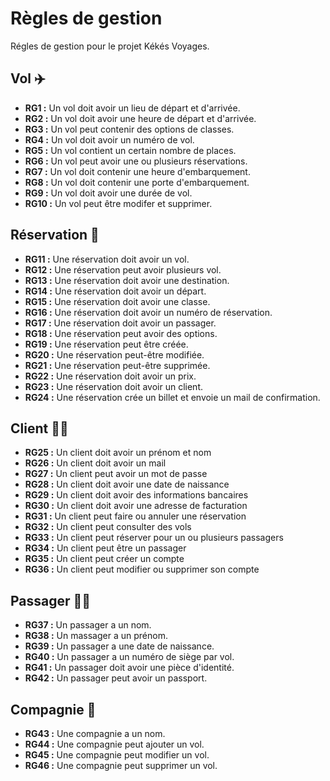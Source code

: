 # Règles de gestion

Régles de gestion pour le projet Kékés Voyages.

## Vol ✈️

- **RG1 :** Un vol doit avoir un lieu de départ et d'arrivée.
- **RG2 :** Un vol doit avoir une heure de départ et d'arrivée.
- **RG3 :** Un vol peut contenir des options de classes.
- **RG4 :** Un vol doit avoir un numéro de vol.
- **RG5 :** Un vol contient un certain nombre de places.
- **RG6 :** Un vol peut avoir une ou plusieurs réservations.
- **RG7 :** Un vol doit contenir une heure d'embarquement.
- **RG8 :** Un vol doit contenir une porte d'embarquement.
- **RG9 :** Un vol doit avoir une durée de vol.
- **RG10 :** Un vol peut être modifer et supprimer.

## Réservation 📅

- **RG11 :** Une réservation doit avoir un vol.
- **RG12 :** Une réservation peut avoir plusieurs vol.
- **RG13 :** Une réservation doit avoir une destination.
- **RG14 :** Une réservation doit avoir un départ.
- **RG15 :** Une réservation doit avoir une classe.
- **RG16 :** Une réservation doit avoir un numéro de réservation.
- **RG17 :** Une réservation doit avoir un passager.
- **RG18 :** Une réservation peut avoir des options.
- **RG19 :** Une réservation peut être créée.
- **RG20 :** Une réservation peut-être modifiée.
- **RG21 :** Une réservation peut-être supprimée.
- **RG22 :** Une réservation doit avoir un prix.
- **RG23 :** Une réservation doit avoir un client.
- **RG24 :** Une réservation crée un billet et envoie un mail de confirmation.

## Client 🧑‍💼

- **RG25 :** Un client doit avoir un prénom et nom
- **RG26 :** Un client doit avoir un mail
- **RG27 :** Un client peut avoir un mot de passe
- **RG28 :** Un client doit avoir une date de naissance
- **RG29 :** Un client doit avoir des informations bancaires
- **RG30 :** Un client doit avoir une adresse de facturation
- **RG31 :** Un client peut faire ou annuler une réservation
- **RG32 :** Un client peut consulter des vols
- **RG33 :** Un client peut réserver pour un ou plusieurs passagers
- **RG34 :** Un client peut être un passager
- **RG35 :** Un client peut créer un compte
- **RG36 :** Un client peut modifier ou supprimer son compte

## Passager 🚶‍♂️

- **RG37 :** Un passager a un nom.
- **RG38 :** Un massager a un prénom.
- **RG39 :** Un passager a une date de naissance.
- **RG40 :** Un passager a un numéro de siège par vol.
- **RG41 :** Un passager doit avoir une pièce d'identité.
- **RG42 :** Un passager peut avoir un passport.

## Compagnie 🏢

- **RG43 :** Une compagnie a un nom.
- **RG44 :** Une compagnie peut ajouter un vol.
- **RG45 :** Une compagnie peut modifier un vol.
- **RG46 :** Une compagnie peut supprimer un vol.
